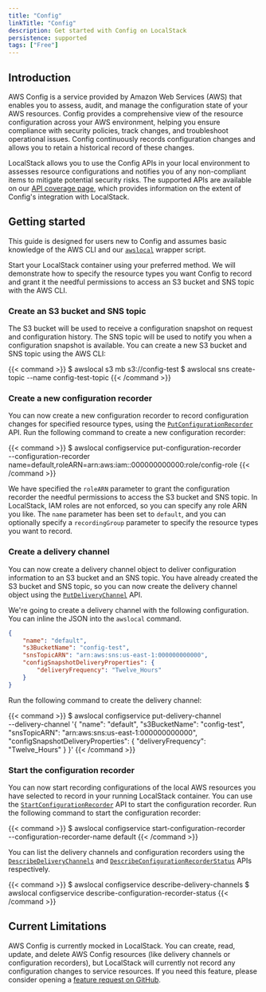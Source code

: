 ```yaml
---
title: "Config"
linkTitle: "Config"
description: Get started with Config on LocalStack
persistence: supported
tags: ["Free"]
---
```


## Introduction

AWS Config is a service provided by Amazon Web Services (AWS) that enables you to assess, audit, and manage the configuration state of your AWS resources.
Config provides a comprehensive view of the resource configuration across your AWS environment, helping you ensure compliance with security policies, track changes, and troubleshoot operational issues.
Config continuously records configuration changes and allows you to retain a historical record of these changes.

LocalStack allows you to use the Config APIs in your local environment to assesses resource configurations and notifies you of any non-compliant items to mitigate potential security risks.
The supported APIs are available on our [API coverage page](https://docs.localstack.cloud/references/coverage/coverage_config/), which provides information on the extent of Config's integration with LocalStack.

## Getting started

This guide is designed for users new to Config and assumes basic knowledge of the AWS CLI and our [`awslocal`](https://github.com/localstack/awscli-local) wrapper script.

Start your LocalStack container using your preferred method.
We will demonstrate how to specify the resource types you want Config to record and grant it the needful permissions to access an S3 bucket and SNS topic with the AWS CLI.

### Create an S3 bucket and SNS topic

The S3 bucket will be used to receive a configuration snapshot on request and configuration history.
The SNS topic will be used to notify you when a configuration snapshot is available.
You can create a new S3 bucket and SNS topic using the AWS CLI:

{{< command >}}
$ awslocal s3 mb s3://config-test
$ awslocal sns create-topic --name config-test-topic
{{< /command >}}

### Create a new configuration recorder

You can now create a new configuration recorder to record configuration changes for specified resource types, using the [`PutConfigurationRecorder`](https://docs.aws.amazon.com/config/latest/APIReference/API_PutConfigurationRecorder.html) API.
Run the following command to create a new configuration recorder:

{{< command >}}
$ awslocal configservice put-configuration-recorder \
    --configuration-recorder name=default,roleARN=arn:aws:iam::000000000000:role/config-role
{{< /command >}}

We have specified the `roleARN` parameter to grant the configuration recorder the needful permissions to access the S3 bucket and SNS topic.
In LocalStack, IAM roles are not enforced, so you can specify any role ARN you like.
The `name` parameter has been set to `default`, and you can optionally specify a `recordingGroup` parameter to specify the resource types you want to record.

### Create a delivery channel

You can now create a delivery channel object to deliver configuration information to an S3 bucket and an SNS topic.
You have already created the S3 bucket and SNS topic, so you can now create the delivery channel object using the [`PutDeliveryChannel`](https://docs.aws.amazon.com/config/latest/APIReference/API_PutDeliveryChannel.html) API.

We're going to create a delivery channel with the following configuration.
You can inline the JSON into the `awslocal` command.

```json
{
    "name": "default",
    "s3BucketName": "config-test",
    "snsTopicARN": "arn:aws:sns:us-east-1:000000000000",
    "configSnapshotDeliveryProperties": {
        "deliveryFrequency": "Twelve_Hours"
    }
}
```

Run the following command to create the delivery channel:

{{< command >}}
$ awslocal configservice put-delivery-channel \
    --delivery-channel '{
    "name": "default",
    "s3BucketName": "config-test",
    "snsTopicARN": "arn:aws:sns:us-east-1:000000000000",
    "configSnapshotDeliveryProperties": {
        "deliveryFrequency": "Twelve_Hours"
    }
}'
{{< /command >}}

### Start the configuration recorder

You can now start recording configurations of the local AWS resources you have selected to record in your running LocalStack container.
You can use the [`StartConfigurationRecorder`](https://docs.aws.amazon.com/config/latest/APIReference/API_StartConfigurationRecorder.html) API to start the configuration recorder.
Run the following command to start the configuration recorder:

{{< command >}}
$ awslocal configservice start-configuration-recorder \
    --configuration-recorder-name default
{{< /command >}}

You can list the delivery channels and configuration recorders using the [`DescribeDeliveryChannels`](https://docs.aws.amazon.com/config/latest/APIReference/API_DescribeDeliveryChannels.html) and [`DescribeConfigurationRecorderStatus`](https://docs.aws.amazon.com/config/latest/APIReference/API_DescribeConfigurationRecorderStatus.html) APIs respectively.

{{< command >}}
$ awslocal configservice describe-delivery-channels
$ awslocal configservice describe-configuration-recorder-status
{{< /command >}}

## Current Limitations

AWS Config is currently mocked in LocalStack.
You can create, read, update, and delete AWS Config resources (like delivery channels or configuration recorders),
but LocalStack will currently not record any configuration changes to service resources.
If you need this feature, please consider opening a [feature request on GitHub](https://github.com/localstack/localstack/issues/new).
